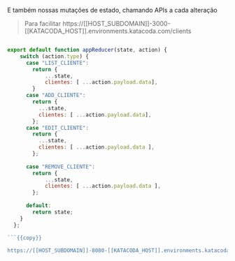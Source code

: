 E também nossas mutações de estado, chamando APIs a cada alteração

> Para facilitar https://[[HOST_SUBDOMAIN]]-3000-[[KATACODA_HOST]].environments.katacoda.com/clients

```js

export default function appReducer(state, action) {
    switch (action.type) {
      case "LIST_CLIENTE":
        return {
            ...state,
            clientes: [ ...action.payload.data],
        }
      case "ADD_CLIENTE":
        return {
          ...state,
          clientes: [ ...action.payload.data],
        };
      case "EDIT_CLIENTE":
        return {
          ...state,
          clientes: [ ...action.payload.data ],
        };
  
      case "REMOVE_CLIENTE":
        return {
            ...state,
            clientes: [ ...action.payload.data ],
        };
  
      default:
        return state;
    }
  };
  
```{{copy}}

https://[[HOST_SUBDOMAIN]]-8080-[[KATACODA_HOST]].environments.katacoda.com
